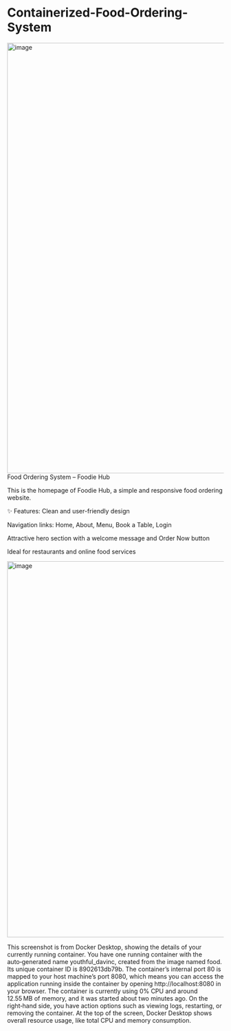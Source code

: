 # Containerized-Food-Ordering-System


<img width="1918" height="998" alt="image" src="https://github.com/user-attachments/assets/db12e546-061e-4c8e-b93c-a6095dd20bd6" />
 Food Ordering System – Foodie Hub

This is the homepage of Foodie Hub, a simple and responsive food ordering website.

✨ Features:
Clean and user-friendly design

Navigation links: Home, About, Menu, Book a Table, Login

Attractive hero section with a welcome message and Order Now button

Ideal for restaurants and online food services



<img width="1577" height="872" alt="image" src="https://github.com/user-attachments/assets/a4da79f7-2493-45dc-980a-73bfb0d94d60" />

This screenshot is from Docker Desktop, showing the details of your currently running container. You have one running container with the auto‑generated name youthful_davinc, created from the image named food. Its unique container ID is 8902613db79b. The container’s internal port 80 is mapped to your host machine’s port 8080, which means you can access the application running inside the container by opening http://localhost:8080 in your browser. The container is currently using 0% CPU and around 12.55 MB of memory, and it was started about two minutes ago. On the right‑hand side, you have action options such as viewing logs, restarting, or removing the container. At the top of the screen, Docker Desktop shows overall resource usage, like total CPU and memory consumption.
